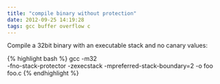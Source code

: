 ```yaml
---
title: "compile binary without protection"
date: 2012-09-25 14:19:28
tags: gcc buffer overflow c
---
```


<p>
Compile a 32bit binary with an executable stack and no canary values:

{% highlight bash %}
gcc -m32                      
    -fno-stack-protector
    -zexecstack
    -mpreferred-stack-boundary=2
    -o foo foo.c
{% endhighlight %}
</p>
